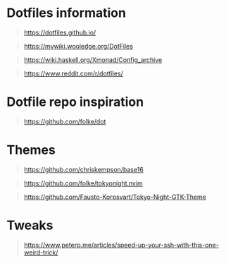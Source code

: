 # Dotfiles information

> https://dotfiles.github.io/

> https://mywiki.wooledge.org/DotFiles

> https://wiki.haskell.org/Xmonad/Config_archive

> https://www.reddit.com/r/dotfiles/

# Dotfile repo inspiration

> https://github.com/folke/dot

# Themes

> https://github.com/chriskempson/base16

> https://github.com/folke/tokyonight.nvim

> https://github.com/Fausto-Korpsvart/Tokyo-Night-GTK-Theme

# Tweaks

> https://www.peterp.me/articles/speed-up-your-ssh-with-this-one-weird-trick/
